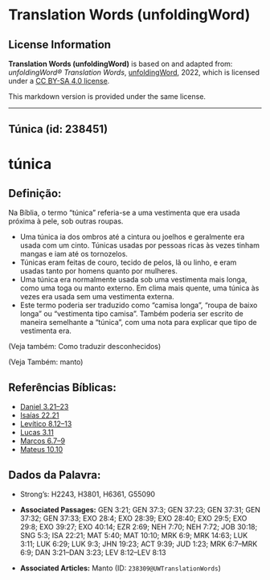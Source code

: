 # Translation Words (unfoldingWord)

## License Information

**Translation Words (unfoldingWord)** is based on and adapted from: _unfoldingWord® Translation Words_, [unfoldingWord](https://unfoldingword.org/utw), 2022, which is licensed under a [CC BY-SA 4.0 license](https://creativecommons.org/licenses/by-sa/4.0/legalcode.en).

This markdown version is provided under the same license.



--------------------------------

## Túnica (id: 238451)

túnica
======

Definição:
----------

Na Bíblia, o termo “túnica” referia\-se a uma vestimenta que era usada próxima à pele, sob outras roupas.

* Uma túnica ia dos ombros até a cintura ou joelhos e geralmente era usada com um cinto. Túnicas usadas por pessoas ricas às vezes tinham mangas e iam até os tornozelos.
* Túnicas eram feitas de couro, tecido de pelos, lã ou linho, e eram usadas tanto por homens quanto por mulheres.
* Uma túnica era normalmente usada sob uma vestimenta mais longa, como uma toga ou manto externo. Em clima mais quente, uma túnica às vezes era usada sem uma vestimenta externa.
* Este termo poderia ser traduzido como “camisa longa”, “roupa de baixo longa” ou “vestimenta tipo camisa”. Também poderia ser escrito de maneira semelhante a “túnica”, com uma nota para explicar que tipo de vestimenta era.

(Veja também: Como traduzir desconhecidos)

(Veja Também: manto)

Referências Bíblicas:
---------------------

* [Daniel 3\.21–23](https://ref.ly/Dan3:21-Dan3:23)
* [Isaías 22\.21](https://ref.ly/Isa22:21)
* [Levítico 8\.12–13](https://ref.ly/Lev8:12-Lev8:13)
* [Lucas 3\.11](https://ref.ly/Luke3:11)
* [Marcos 6\.7–9](https://ref.ly/Mark6:7-Mark6:9)
* [Mateus 10\.10](https://ref.ly/Matt10:10)

Dados da Palavra:
-----------------

* Strong’s: H2243, H3801, H6361, G55090

* **Associated Passages:** GEN 3:21; GEN 37:3; GEN 37:23; GEN 37:31; GEN 37:32; GEN 37:33; EXO 28:4; EXO 28:39; EXO 28:40; EXO 29:5; EXO 29:8; EXO 39:27; EXO 40:14; EZR 2:69; NEH 7:70; NEH 7:72; JOB 30:18; SNG 5:3; ISA 22:21; MAT 5:40; MAT 10:10; MRK 6:9; MRK 14:63; LUK 3:11; LUK 6:29; LUK 9:3; JHN 19:23; ACT 9:39; JUD 1:23; MRK 6:7–MRK 6:9; DAN 3:21–DAN 3:23; LEV 8:12–LEV 8:13
* **Associated Articles:** Manto (ID: `238309@UWTranslationWords`)

